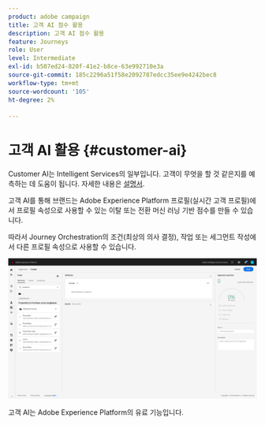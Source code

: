```yaml
---
product: adobe campaign
title: 고객 AI 점수 활용
description: 고객 AI 점수 활용
feature: Journeys
role: User
level: Intermediate
exl-id: b507ed24-820f-41e2-b8ce-63e992710e3a
source-git-commit: 185c2296a51f58e2092787edcc35ee9e4242bec8
workflow-type: tm+mt
source-wordcount: '105'
ht-degree: 2%

---
```


# 고객 AI 활용 {#customer-ai}

Customer AI는 Intelligent Services의 일부입니다. 고객이 무엇을 할 것 같은지를 예측하는 데 도움이 됩니다. 자세한 내용은 [설명서](https://experienceleague.adobe.com/docs/experience-platform/intelligent-services/customer-ai/overview.html).

고객 AI를 통해 브랜드는 Adobe Experience Platform 프로필(실시간 고객 프로필)에서 프로필 속성으로 사용할 수 있는 이탈 또는 전환 머신 러닝 기반 점수를 만들 수 있습니다.

따라서 Journey Orchestration의 조건(최상의 의사 결정), 작업 또는 세그먼트 작성에서 다른 프로필 속성으로 사용할 수 있습니다.

![](../assets/customer-ai.png)

고객 AI는 Adobe Experience Platform의 유료 기능입니다.

